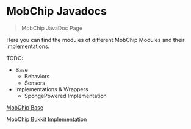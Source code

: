 # MobChip Javadocs

> MobChip JavaDoc Page

Here you can find the modules of different MobChip Modules and their implementations.

TODO:
- Base
  - Behaviors
  - Sensors
- Implementations & Wrappers
  - SpongePowered Implementation
  

[MobChip Base](https://gamercoder215.github.io/MobChip/base/index.html)

[MobChip Bukkit Implementation](https://gamercoder215.github.io/MobChip/bukkit/index.html)